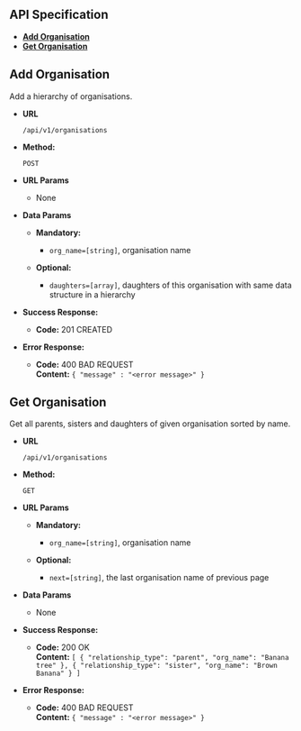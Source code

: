 **API Specification**
----

* **[Add Organisation](#add-organisation)**
* **[Get Organisation](#get-organisation)**

**Add Organisation**
----
  Add a hierarchy of organisations.

* **URL**

  `/api/v1/organisations`

* **Method:**

  `POST`

*  **URL Params**

   * None

* **Data Params**

   * **Mandatory:**
     * `org_name=[string]`, organisation name

   * **Optional:**
     * `daughters=[array]`, daughters of this organisation with same data structure in a hierarchy

* **Success Response:**

  * **Code:** 201 CREATED <br />

* **Error Response:**

  * **Code:** 400 BAD REQUEST <br />
    **Content:** `{ "message" : "<error message>" }` <br />


**Get Organisation**
----
  Get all parents, sisters and daughters of given organisation sorted by name.

* **URL**

  `/api/v1/organisations`

* **Method:**

  `GET`

*  **URL Params**

   * **Mandatory:**
     * `org_name=[string]`, organisation name

   * **Optional:**
     * `next=[string]`, the last organisation name of previous page

* **Data Params**

   * None

* **Success Response:**

  * **Code:** 200 OK <br />
    **Content:** `[ { "relationship_type": "parent", "org_name": "Banana tree" }, { "relationship_type": "sister", "org_name": "Brown Banana" } ]`

* **Error Response:**

  * **Code:** 400 BAD REQUEST <br />
    **Content:** `{ "message" : "<error message>" }` <br />
